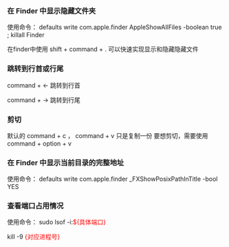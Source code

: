 
### 在 Finder 中显示隐藏文件夹

使用命令：
defaults write com.apple.finder AppleShowAllFiles -boolean true ; killall Finder

在finder中使用 shift + command + . 可以快速实现显示和隐藏隐藏文件

### 跳转到行首或行尾

command + <- 跳转到行首

command + -> 跳转到行尾

### 剪切
默认的 command + c ， command + v 只是复制一份
要想剪切，需要使用 command + option + v

### 在 Finder 中显示当前目录的完整地址

使用命令：
defaults write com.apple.finder \_FXShowPosixPathInTitle -bool YES

### 查看端口占用情况
使用命令：
sudo lsof -i:<font color="red">${具体端口}</font>

kill -9 <font color="red">{对应进程号}</font>
